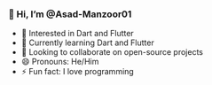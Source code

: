 ### 👋 Hi, I’m @Asad-Manzoor01
- 👀 Interested in Dart and Flutter
- 🌱 Currently learning Dart and Flutter
- 💞️ Looking to collaborate on open-source projects
- 😄 Pronouns: He/Him
- ⚡ Fun fact: I love programming

<!---
Asad-Manzoor01/Asad-Manzoor01 is a ✨ special ✨ repository because its `README.md` (this file) appears on your GitHub profile.
You can click the Preview link to take a look at your changes.
--->


